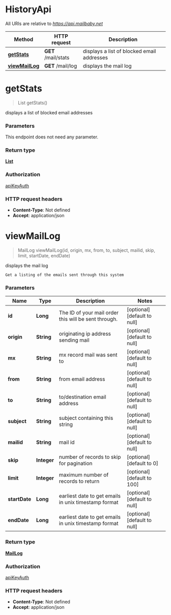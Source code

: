 # HistoryApi

All URIs are relative to *https://api.mailbaby.net*

| Method | HTTP request | Description |
|------------- | ------------- | -------------|
| [**getStats**](HistoryApi.md#getStats) | **GET** /mail/stats | displays a list of blocked email addresses |
| [**viewMailLog**](HistoryApi.md#viewMailLog) | **GET** /mail/log | displays the mail log |


<a name="getStats"></a>
# **getStats**
> List getStats()

displays a list of blocked email addresses

### Parameters
This endpoint does not need any parameter.

### Return type

[**List**](../Models/getStats_200_response_inner.md)

### Authorization

[apiKeyAuth](../README.md#apiKeyAuth)

### HTTP request headers

- **Content-Type**: Not defined
- **Accept**: application/json

<a name="viewMailLog"></a>
# **viewMailLog**
> MailLog viewMailLog(id, origin, mx, from, to, subject, mailid, skip, limit, startDate, endDate)

displays the mail log

    Get a listing of the emails sent through this system 

### Parameters

|Name | Type | Description  | Notes |
|------------- | ------------- | ------------- | -------------|
| **id** | **Long**| The ID of your mail order this will be sent through. | [optional] [default to null] |
| **origin** | **String**| originating ip address sending mail | [optional] [default to null] |
| **mx** | **String**| mx record mail was sent to | [optional] [default to null] |
| **from** | **String**| from email address | [optional] [default to null] |
| **to** | **String**| to/destination email address | [optional] [default to null] |
| **subject** | **String**| subject containing this string | [optional] [default to null] |
| **mailid** | **String**| mail id | [optional] [default to null] |
| **skip** | **Integer**| number of records to skip for pagination | [optional] [default to 0] |
| **limit** | **Integer**| maximum number of records to return | [optional] [default to 100] |
| **startDate** | **Long**| earliest date to get emails in unix timestamp format | [optional] [default to null] |
| **endDate** | **Long**| earliest date to get emails in unix timestamp format | [optional] [default to null] |

### Return type

[**MailLog**](../Models/MailLog.md)

### Authorization

[apiKeyAuth](../README.md#apiKeyAuth)

### HTTP request headers

- **Content-Type**: Not defined
- **Accept**: application/json


